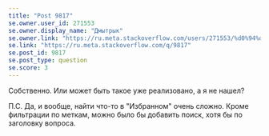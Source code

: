 ```yaml
---
title: "Post 9817"
se.owner.user_id: 271553
se.owner.display_name: "Дмытрык"
se.owner.link: "https://ru.meta.stackoverflow.com/users/271553/%d0%94%d0%bc%d1%8b%d1%82%d1%80%d1%8b%d0%ba"
se.link: "https://ru.meta.stackoverflow.com/q/9817"
se.post_id: 9817
se.post_type: question
se.score: 3
---
```

<p>Собственно.
Или может быть такое уже реализовано, а я не нашел?</p>

<p>П.С. Да, и вообще, найти что-то в "Избранном" очень сложно. Кроме фильтрации по меткам, можно было бы добавить поиск, хотя бы по заголовку вопроса.</p>
